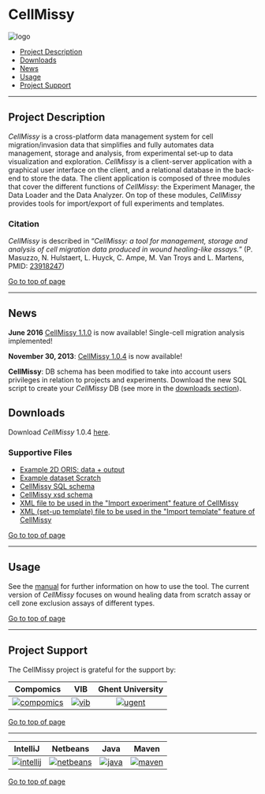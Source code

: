 # CellMissy
![logo](http://genesis.ugent.be/uvpublicdata/cellmissy/cellmissy_logo.png) 

 * [Project Description](#project-description)
 * [Downloads](#downloads)
 * [News](#news)
 * [Usage](#usage)
 * [Project Support](#project-support)

----

## Project Description

*CellMissy* is a cross-platform data management system for cell migration/invasion data that simplifies and fully automates data management, storage and analysis, from experimental set-up to data visualization and exploration. 
*CellMissy* is a client-server application with a graphical user interface on the client, and a relational database in the back-end to store the data. The client application is composed of three modules that cover the different functions of *CellMissy*: the Experiment Manager, the Data Loader and the Data Analyzer. On top of these modules, *CellMissy* provides tools for import/export of full experiments and templates.

### Citation
*CellMissy* is described in “*CellMissy: a tool for management, storage and analysis of cell migration data produced in wound healing-like assays.*” (P. Masuzzo, N. Hulstaert, L. Huyck, C. Ampe, M. Van Troys and L. Martens, PMID: [23918247](http://www.ncbi.nlm.nih.gov/pubmed/23918247))

[Go to top of page](#cellmissy)

----

## News
**June 2016**
[CellMissy 1.1.0](http://genesis.ugent.be/uvpublicdata/cellmissy/CellMissy-1.1.0.zip) is now available! Single-cell migration analysis implemented!

**November 30, 2013**: 
[CellMissy 1.0.4](http://genesis.ugent.be/uvpublicdata/cellmissy/CellMissy-1.0.4.zip) is now available!


**CellMissy**: DB schema has been modified to take into account users privileges in relation to projects and experiments. Download the new SQL script to create your *CellMissy* DB (see more in the [downloads section](#downloads)).

## Downloads
Download *CellMissy* 1.0.4 [here](http://genesis.ugent.be/uvpublicdata/cellmissy/CellMissy-1.0.4.zip).

### Supportive Files

  * [Example 2D ORIS: data + output](http://genesis.ugent.be/uvpublicdata/cellmissy/example_ORIS.7z)
  * [Example dataset Scratch](http://genesis.ugent.be/uvpublicdata/cellmissy/example_dataset_scratch.zip)
  * [CellMissy SQL schema](http://genesis.ugent.be/uvpublicdata/cellmissy/cellmissy_schema_1.0.4.sql)
  * [CellMissy xsd schema](http://genesis.ugent.be/uvpublicdata/cellmissy/cellmissySchema.xsd)
  * [XML file to be used in the "Import experiment" feature of CellMissy](http://genesis.ugent.be/uvpublicdata/cellmissy/experiment_E000_P000.xml)
  * [XML (set-up template) file to be used in the "Import template" feature of CellMissy](http://genesis.ugent.be/uvpublicdata/cellmissy/setup_template_E000_P000.xml)

[Go to top of page](#cellmissy)

----

## Usage
See the [manual](http://genesis.ugent.be/uvpublicdata/cellmissy/CellMissy_Manual_1.0.3.pdf) for further information on how to use the tool.
The current version of *CellMissy* focuses on wound healing data from scratch assay or cell zone exclusion assays of different types.

[Go to top of page](#cellmissy)

----

## Project Support

The CellMissy project is grateful for the support by:

| Compomics | VIB | Ghent University|
|:--:|:--:|:--:|
| [![compomics](http://genesis.ugent.be/uvpublicdata/image/compomics.png)](http://www.compomics.com) | [![vib](http://genesis.ugent.be/uvpublicdata/image/vib.png)](http://www.vib.be) | [![ugent](http://genesis.ugent.be/uvpublicdata/image/ugent.png)](http://www.ugent.be/en) |

[Go to top of page](#cellmissy)

----

| IntelliJ | Netbeans | Java | Maven |
|:--:|:--:|:--:|:--:|
| [![intellij](https://www.jetbrains.com/idea/docs/logo_intellij_idea.png)](https://www.jetbrains.com/idea/) | [![netbeans](https://netbeans.org/images_www/visual-guidelines/NB-logo-single.jpg)](https://netbeans.org/) | [![java](http://genesis.ugent.be/uvpublicdata/image/java.png)](http://java.com/en/) | [![maven](http://genesis.ugent.be/uvpublicdata/image/maven.png)](http://maven.apache.org/) |

[Go to top of page](#jtraml)

